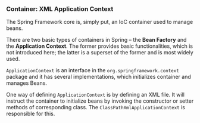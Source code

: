 ### Container: XML Application Context

The Spring Framework core is, simply put, an IoC container used to manage beans.

There are two basic types of containers in Spring – the **Bean Factory** and the **Application Context**. The former provides basic functionalities, which is not introduced here; the latter is a superset of the former and is most widely used.

`ApplicationContext` is an interface in the `org.springframework.context` package and it has several implementations, which initializes container and manages Beans.

One way of defining `ApplicationContext` is by defining an XML file. It will instruct the container to initialize beans by invoking the constructor or setter methods of corresponding class. The `ClassPathXmlApplicationContext` is responsible for this. 
